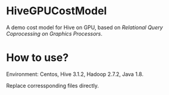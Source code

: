 # HiveGPUCostModel
A demo cost model for Hive on GPU, based on *Relational Query Coprocessing on Graphics Processors*.

# How to use?
Environment: Centos, Hive 3.1.2, Hadoop 2.7.2, Java 1.8.

Replace corressponding files directly.
